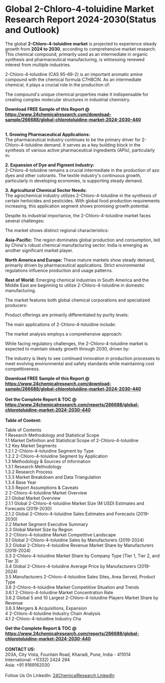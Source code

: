 <h1>Global 2-Chloro-4-toluidine Market Research Report 2024-2030(Status and Outlook)</h1><p>The global <strong>2-Chloro-4-toluidine market</strong> is projected to experience steady growth from <strong>2024 to 2030</strong>, according to comprehensive market research. This chemical compound, primarily used as an intermediate in organic synthesis and pharmaceutical manufacturing, is witnessing renewed interest from multiple industries.</p><p>2-Chloro-4-toluidine (CAS 95-69-2) is an important aromatic amine compound with the chemical formula C7H8ClN. As an intermediate chemical, it plays a crucial role in the production of:</p><p>The compound's unique chemical properties make it indispensable for creating complex molecular structures in industrial chemistry.</p><div><b>Download FREE Sample of this Report @ 
            <a href="https://www.24chemicalresearch.com/download-sample/266688/global-chlorotoluidine-market-2024-2030-440">
            https://www.24chemicalresearch.com/download-sample/266688/global-chlorotoluidine-market-2024-2030-440</a></b></div><br><p><strong>1. Growing Pharmaceutical Applications:</strong><br>
The pharmaceutical industry continues to be the primary driver for 2-Chloro-4-toluidine demand. It serves as a key building block in the synthesis of various active pharmaceutical ingredients (APIs), particularly in:</p><p><strong>2. Expansion of Dye and Pigment Industry:</strong><br>
2-Chloro-4-toluidine remains a crucial intermediate in the production of azo dyes and other colorants. The textile industry's continuous growth, particularly in developing economies, is supporting steady demand.</p><p><strong>3. Agricultural Chemical Sector Needs:</strong><br>
The agrochemical industry utilizes 2-Chloro-4-toluidine in the synthesis of certain herbicides and pesticides. With global food production requirements increasing, this application segment shows promising growth potential.</p><p>Despite its industrial importance, the 2-Chloro-4-toluidine market faces several challenges:</p><p>The market shows distinct regional characteristics:</p><p><strong>Asia-Pacific:</strong>
The region dominates global production and consumption, led by China's robust chemical manufacturing sector. India is emerging as another significant market player.</p><p><strong>North America and Europe:</strong>
These mature markets show steady demand, primarily driven by pharmaceutical applications. Strict environmental regulations influence production and usage patterns.</p><p><strong>Rest of World:</strong>
Emerging chemical industries in South America and the Middle East are beginning to utilize 2-Chloro-4-toluidine in domestic manufacturing.</p><p>The market features both global chemical corporations and specialized producers:</p><p>Product offerings are primarily differentiated by purity levels:</p><p>The main applications of 2-Chloro-4-toluidine include:</p><p>The market analysis employs a comprehensive approach:</p><p>While facing regulatory challenges, the 2-Chloro-4-toluidine market is expected to maintain steady growth through 2030, driven by:</p><p>The industry is likely to see continued innovation in production processes to meet evolving environmental and safety standards while maintaining cost competitiveness.</p><div><b>Download FREE Sample of this Report @ 
            <a href="https://www.24chemicalresearch.com/download-sample/266688/global-chlorotoluidine-market-2024-2030-440">
            https://www.24chemicalresearch.com/download-sample/266688/global-chlorotoluidine-market-2024-2030-440</a></b></div><br><div><b>Get the Complete Report & TOC @ 
            <a href="https://www.24chemicalresearch.com/reports/266688/global-chlorotoluidine-market-2024-2030-440">
            https://www.24chemicalresearch.com/reports/266688/global-chlorotoluidine-market-2024-2030-440</a></b></div><br>
            <b>Table of Content:</b><p>Table of Contents<br />
1 Research Methodology and Statistical Scope<br />
1.1 Market Definition and Statistical Scope of 2-Chloro-4-toluidine<br />
1.2 Key Market Segments<br />
1.2.1 2-Chloro-4-toluidine Segment by Type<br />
1.2.2 2-Chloro-4-toluidine Segment by Application<br />
1.3 Methodology & Sources of Information<br />
1.3.1 Research Methodology<br />
1.3.2 Research Process<br />
1.3.3 Market Breakdown and Data Triangulation<br />
1.3.4 Base Year<br />
1.3.5 Report Assumptions & Caveats<br />
2 2-Chloro-4-toluidine Market Overview<br />
2.1 Global Market Overview<br />
2.1.1 Global 2-Chloro-4-toluidine Market Size (M USD) Estimates and Forecasts (2019-2030)<br />
2.1.2 Global 2-Chloro-4-toluidine Sales Estimates and Forecasts (2019-2030)<br />
2.2 Market Segment Executive Summary<br />
2.3 Global Market Size by Region<br />
3 2-Chloro-4-toluidine Market Competitive Landscape<br />
3.1 Global 2-Chloro-4-toluidine Sales by Manufacturers (2019-2024)<br />
3.2 Global 2-Chloro-4-toluidine Revenue Market Share by Manufacturers (2019-2024)<br />
3.3 2-Chloro-4-toluidine Market Share by Company Type (Tier 1, Tier 2, and Tier 3)<br />
3.4 Global 2-Chloro-4-toluidine Average Price by Manufacturers (2019-2024)<br />
3.5 Manufacturers 2-Chloro-4-toluidine Sales Sites, Area Served, Product Type<br />
3.6 2-Chloro-4-toluidine Market Competitive Situation and Trends<br />
3.6.1 2-Chloro-4-toluidine Market Concentration Rate<br />
3.6.2 Global 5 and 10 Largest 2-Chloro-4-toluidine Players Market Share by Revenue<br />
3.6.3 Mergers & Acquisitions, Expansion<br />
4 2-Chloro-4-toluidine Industry Chain Analysis<br />
4.1 2-Chloro-4-toluidine Industry Cha</p><div><b>Get the Complete Report & TOC @ 
            <a href="https://www.24chemicalresearch.com/reports/266688/global-chlorotoluidine-market-2024-2030-440">
            https://www.24chemicalresearch.com/reports/266688/global-chlorotoluidine-market-2024-2030-440</a></b></div><br><b>CONTACT US:</b><br>
            203A, City Vista, Fountain Road, Kharadi, Pune, India - 411014<br>
            International: +1(332) 2424 294<br>
            Asia: +91 9169162030 <br><br>
            Follow Us On LinkedIn: <a href="https://www.linkedin.com/company/24chemicalresearch/">24ChemicalResearch LinkedIn</a>